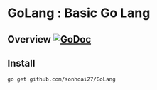 # GoLang : Basic Go Lang

## Overview [![GoDoc](https://godoc.org/github.com/sonhoai27/GoLang?status.svg)](https://godoc.org/github.com/sonhoai27/GoLang)

## Install

```
go get github.com/sonhoai27/GoLang
```
